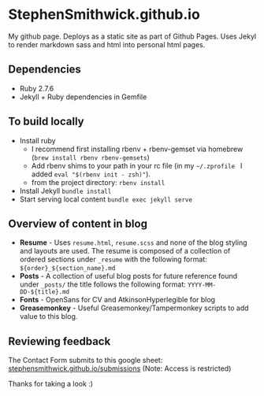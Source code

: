 # StephenSmithwick.github.io
My github page.  Deploys as a static site as part of Github Pages.  Uses Jekyl to render markdown sass and html
into personal html pages.

## Dependencies
- Ruby 2.7.6
- Jekyll + Ruby dependencies in Gemfile

## To build locally
- Install ruby 
  - I recommend first installing rbenv + rbenv-gemset via homebrew (`brew install rbenv rbenv-gemsets`) 
  - Add rbenv shims to your path in your rc file (in my `~/.zprofile ` I added `eval "$(rbenv init - zsh)"`).
  - from the project directory: `rbenv install`
- Install Jekyll `bundle install`
- Start serving local content `bundle exec jekyll serve`

## Overview of content in blog
- **Resume** - Uses `resume.html`, `resume.scss` and none of the blog styling and layouts are used. The resume is composed of a collection of ordered sections under `_resume` with the following format: `${order}_${section_name}.md`
- **Posts** - A collection of useful blog posts for future reference found under `_posts/` the title follows the following format: `YYYY-MM-DD-${title}.md`
- **Fonts** - OpenSans for CV and AtkinsonHyperlegible for blog
- **Greasemonkey** - Useful Greasemonkey/Tampermonkey scripts to add value to this blog.

## Reviewing feedback
The Contact Form submits to this google sheet: 
  [stephensmithwick.github.io/submissions](https://docs.google.com/spreadsheets/d/1JKbfmLUuQCjdYEyA0UPPoTFH158ZPrFjYEwnQ_4DIs4) 
(Note: Access is restricted)

Thanks for taking a look :)
